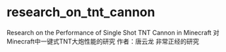 # research_on_tnt_cannon
Research on the Performance of Single Shot TNT Cannon in Minecraft
对Minecraft中一键式TNT大炮性能的研究
作者：唐云龙
非常正经的研究
